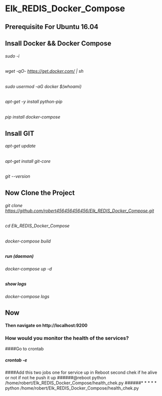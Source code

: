 # Elk_REDIS_Docker_Compose
## Prerequisite For Ubuntu 16.04
## Insall Docker && Docker Compose
###### sudo -i
###### wget -qO- https://get.docker.com/ | sh
###### sudo usermod -aG docker $(whoami)
###### apt-get -y install python-pip
###### pip install docker-compose
## Insall GIT
###### apt-get update
###### apt-get install git-core
###### git --version
## Now Clone  the Project
###### git clone https://github.com/robert456456456456/Elk_REDIS_Docker_Compose.git
###### cd Elk_REDIS_Docker_Compose
###### docker-compose build
##### run (daemon)
###### docker-compose up -d
##### show logs
###### docker-compose logs
## Now
#### Then navigate on http://localhost:9200
### How would you monitor the health of the services?
####Go to crontab
##### crontab -e
####Add this two jobs one for service up in Reboot second chek if he alive or not if not he push it up
######@reboot python /home/robert/Elk_REDIS_Docker_Compose/health_chek.py
######* * * * * python /home/robert/Elk_REDIS_Docker_Compose/health_chek.py




